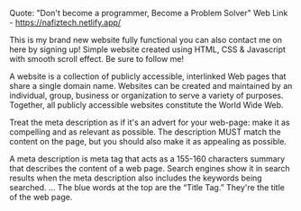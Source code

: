 Quote: "Don't become a programmer, Become a Problem Solver"
Web Link - https://nafiztech.netlify.app/

This is my brand new website fully functional you can also contact me on here by signing up! Simple website created using HTML, CSS & Javascript with smooth scroll effect. Be sure to follow me!

A website is a collection of publicly accessible, interlinked Web pages that share a single domain name. Websites can be created and maintained by an individual, group, business or organization to serve a variety of purposes. Together, all publicly accessible websites constitute the World Wide Web.

Treat the meta description as if it's an advert for your web-page: make it as compelling and as relevant as possible. The description MUST match the content on the page, but you should also make it as appealing as possible.

A meta description is meta tag that acts as a 155-160 characters summary that describes the content of a web page. Search engines show it in search results when the meta description also includes the keywords being searched. ... The blue words at the top are the “Title Tag.” They're the title of the web page.